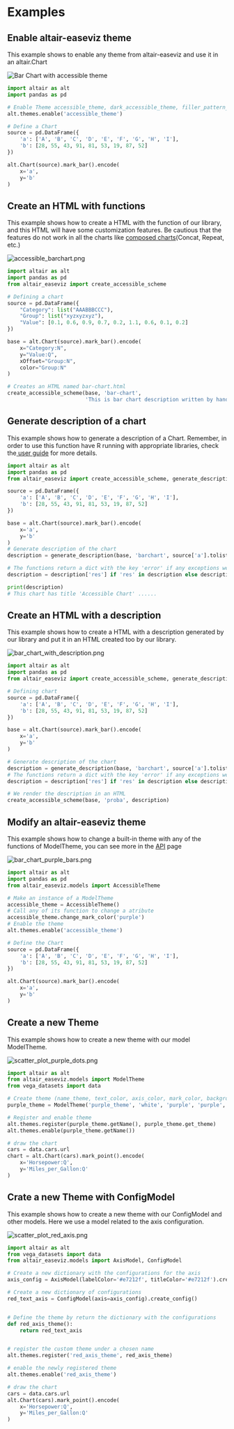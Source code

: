 # Examples

## Enable altair-easeviz theme

This example shows to enable any theme from altair-easeviz and use it in an altair.Chart

![Bar Chart with accessible theme](assets/basic_bar_chart_accessible.png)

```py
import altair as alt
import pandas as pd

# Enable Theme accessible_theme, dark_accessible_theme, filler_pattern_theme, print_theme
alt.themes.enable('accessible_theme')

# Define a Chart
source = pd.DataFrame({
    'a': ['A', 'B', 'C', 'D', 'E', 'F', 'G', 'H', 'I'],
    'b': [28, 55, 43, 91, 81, 53, 19, 87, 52]
})

alt.Chart(source).mark_bar().encode(
    x='a',
    y='b'
)
```

## Create an HTML with functions

This example shows how to create a HTML with the function of our library, and this HTML will have some customization
features. Be cautious that the features do not work in all the charts
like [composed charts](https://altair-viz.github.io/user_guide/compound_charts.html)(Concat, Repeat, etc.)

![accessible_barchart.png](assets%2Faccessible_barchart.png)

```python
import altair as alt
import pandas as pd
from altair_easeviz import create_accessible_scheme

# Defining a chart
source = pd.DataFrame({
    "Category": list("AAABBBCCC"),
    "Group": list("xyzxyzxyz"),
    "Value": [0.1, 0.6, 0.9, 0.7, 0.2, 1.1, 0.6, 0.1, 0.2]
})

base = alt.Chart(source).mark_bar().encode(
    x="Category:N",
    y="Value:Q",
    xOffset="Group:N",
    color="Group:N"
)

# Creates an HTML named bar-chart.html
create_accessible_scheme(base, 'bar-chart',
                         'This is bar chart description written by hand, here you can describe details of the chart for screen readers or people low vision')
```

## Generate description of a chart

This example shows how to generate a description of a Chart. Remember, in order to use this function have R running with
appropriate libraries, check the[ user guide](p1-user_guide.md) for more details.

```python
import altair as alt
import pandas as pd
from altair_easeviz import create_accessible_scheme, generate_description

source = pd.DataFrame({
    'a': ['A', 'B', 'C', 'D', 'E', 'F', 'G', 'H', 'I'],
    'b': [28, 55, 43, 91, 81, 53, 19, 87, 52]
})

base = alt.Chart(source).mark_bar().encode(
    x='a',
    y='b'
)
# Generate description of the chart
description = generate_description(base, 'barchart', source['a'].tolist(), source['b'].tolist())

# The functions return a dict with the key 'error' if any exceptions were throw and 'res' with the generated description
description = description['res'] if 'res' in description else description['error']

print(description)
# This chart has title 'Accessible Chart' ......
```

## Create an HTML with a description

This example shows how to create a HTML with a description generated by our library and put it in an HTML created too by
our library.

![bar_chart_with_description.png](assets%2Fbar_chart_with_description.png)

```python
import altair as alt
import pandas as pd
from altair_easeviz import create_accessible_scheme, generate_description

# Defining chart
source = pd.DataFrame({
    'a': ['A', 'B', 'C', 'D', 'E', 'F', 'G', 'H', 'I'],
    'b': [28, 55, 43, 91, 81, 53, 19, 87, 52]
})

base = alt.Chart(source).mark_bar().encode(
    x='a',
    y='b'
)

# Generate description of the chart
description = generate_description(base, 'barchart', source['a'].tolist(), source['b'].tolist())
# The functions return a dict with the key 'error' if any exceptions were throw and 'res' with the generated description
description = description['res'] if 'res' in description else description['error']

# We render the description in an HTML 
create_accessible_scheme(base, 'proba', description)

```

## Modify an altair-easeviz theme

This example shows how to change a built-in theme with any of the functions of ModelTheme, you can see more in
the [API](p2-api.md) page

![bar_chart_purple_bars.png](assets%2Fbar_chart_purple_bars.png)

```python
import altair as alt
import pandas as pd
from altair_easeviz.models import AccessibleTheme

# Make an instance of a ModelTheme
accessible_theme = AccessibleTheme()
# Call any of its function to change a atribute
accessible_theme.change_mark_color('purple')
# Enable the theme
alt.themes.enable('accessible_theme')

# Define the Chart
source = pd.DataFrame({
    'a': ['A', 'B', 'C', 'D', 'E', 'F', 'G', 'H', 'I'],
    'b': [28, 55, 43, 91, 81, 53, 19, 87, 52]
})

alt.Chart(source).mark_bar().encode(
    x='a',
    y='b'
)
```

## Create a new Theme

This example shows how to create a new theme with our model ModelTheme.

![scatter_plot_purple_dots.png](assets%2Fscatter_plot_purple_dots.png)

```python
import altair as alt
from altair_easeviz.models import ModelTheme
from vega_datasets import data

# Create theme (name_theme, text_color, axis_color, mark_color, background_color, show_grid)
purple_theme = ModelTheme('purple_theme', 'white', 'purple', 'purple', 'black', True)

# Register and enable theme
alt.themes.register(purple_theme.getName(), purple_theme.get_theme)
alt.themes.enable(purple_theme.getName())

# draw the chart
cars = data.cars.url
chart = alt.Chart(cars).mark_point().encode(
    x='Horsepower:Q',
    y='Miles_per_Gallon:Q'
)
```

## Crate a new Theme with ConfigModel

This example shows how to create a new theme with our ConfigModel and other models. Here we use a model related to the
axis configuration.

![scatter_plot_red_axis.png](assets%2Fscatter_plot_red_axis.png)

```python
import altair as alt
from vega_datasets import data
from altair_easeviz.models import AxisModel, ConfigModel

# Create a new dictionary with the configurations for the axis
axis_config = AxisModel(labelColor='#e7212f', titleColor='#e7212f').create_axis()

# Create a new dictionary of configurations
red_text_axis = ConfigModel(axis=axis_config).create_config()


# Define the theme by return the dictionary with the configurations
def red_axis_theme():
    return red_text_axis


# register the custom theme under a chosen name
alt.themes.register('red_axis_theme', red_axis_theme)

# enable the newly registered theme
alt.themes.enable('red_axis_theme')

# draw the chart
cars = data.cars.url
alt.Chart(cars).mark_point().encode(
    x='Horsepower:Q',
    y='Miles_per_Gallon:Q'
)

```

